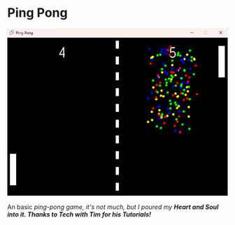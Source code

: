 # Ping Pong

<img src="./assets/demo_photo_no_1.png" alt="A spark of confetti, exploding all across the screen, as the two paddles wait.">

An basic <i>ping-pong<i> game, it's not much, but I poured my <b>Heart and Soul<b> into it. 
Thanks to Tech with Tim for his <i>Tutorials!<i>
